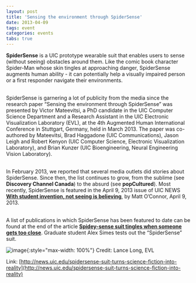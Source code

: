```yaml
---
layout: post
title: 'Sensing the environment through SpiderSense'
date: 2013-04-09
tags: event
categories: events
tabs: true
---
```


<strong>SpiderSense</strong> is a UIC prototype wearable suit that enables users to sense (without seeing) obstacles around them. Like the comic book character Spider-Man whose skin tingles at approaching danger, SpiderSense augments human ability - it can potentially help a visually impaired person or a first responder navigate their environments.<br><br>

SpiderSense is garnering a lot of publicity from the media since the research paper &ldquo;Sensing the environment through SpiderSense&rdquo; was presented by Victor Mateevitsi, a PhD candidate in the UIC Computer Science Department and a Research Assistant in the UIC Electronic Visualization Laboratory (EVL), at the 4th Augmented Human International Conference in Stuttgart, Germany, held in March 2013. The paper was co-authored by Mateevitsi, Brad Haggadone (UIC Communications), Jason Leigh and Robert Kenyon (UIC Computer Science, Electronic Visualization Laboratory), and Brian Kunzer (UIC Bioengineering, Neural Engineering Vision Laboratory).<br><br>

In February 2013, we reported that several media outlets did stories about SpiderSense. Since then, the list continues to grow, from the sublime (see <strong>Discovery Channel Canada</strong>) to the absurd (see <strong>popCultured</strong>). Most recently, SpiderSense is featured in the April 9, 2013 issue of UIC NEWS <strong><a href="http://news.uic.edu/spidersense-suit-turns-science-fiction-into-reality">With student invention, not seeing is believing</a></strong>, by Matt O&rsquo;Connor, April 9, 2013.<br><br>

A list of publications in which SpiderSense has been featured to date can be found at the end of the article <strong><a href="http://www.evl.uic.edu/core.php?mod=4&amp;type=4&amp;indi=844">Spidey-sense suit tingles when someone gets too close</a></strong>.
Graduate student Alex Simes tests out the &ldquo;SpiderSense&rdquo; suit.

![image](https://www.evl.uic.edu/output/originals/spidersense-attack-feb2013_ljl1223-small.jpg-srcw.jpg){:style="max-width: 100%"}
Credit: Lance Long, EVL


Link: [http://news.uic.edu/spidersense-suit-turns-science-fiction-into-reality](http://news.uic.edu/spidersense-suit-turns-science-fiction-into-reality)
